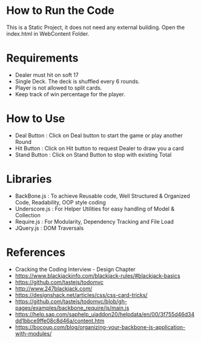 # How to Run the Code
This is a Static Project, it does not need any external building. Open the index.html in WebContent Folder.

# Requirements
- Dealer must hit on soft 17
- Single Deck. The deck is shuffled every 6 rounds.
- Player is not allowed to split cards.
- Keep track of win percentage for the player.

# How to Use
- Deal Button : Click on Deal button to start the game or play another Round 
- Hit Button : Click on Hit button to request Dealer to draw you a card
- Stand Button : Click on Stand Button to stop with existing Total

# Libraries
- BackBone.js : To achieve Reusable code, Well Structured & Organized Code, Readability, OOP style coding
- Underscore.js : For Helper Utilities for easy handling of Model & Collection
- Require.js : For Modularity, Dependency Tracking and File Load 
- JQuery.js : DOM Traversals

# References
- Cracking the Coding Interview - Design Chapter
- https://www.blackjackinfo.com/blackjack-rules/#blackjack-basics
- https://github.com/tastejs/todomvc
- http://www.247blackjack.com/
- https://designshack.net/articles/css/css-card-tricks/
- https://github.com/tastejs/todomvc/blob/gh-pages/examples/backbone_require/js/main.js
- https://help.sap.com/saphelp_uiaddon20/helpdata/en/00/3f755d46d34dd1bbce9ffe08c8d46a/content.htm
- https://bocoup.com/blog/organizing-your-backbone-js-application-with-modules/
